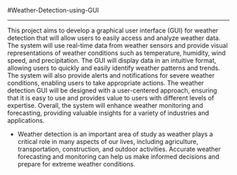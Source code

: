 #Weather-Detection-using-GUI<hr>
This project aims to develop a graphical user interface (GUI) for weather detection that
will allow users to easily access and analyze weather data. The system will use real-time
data from weather sensors and provide visual representations of weather conditions such
as temperature, humidity, wind speed, and precipitation. The GUI will display data in an
intuitive format, allowing users to quickly and easily identify weather patterns and trends.
The system will also provide alerts and notifications for severe weather conditions,
enabling users to take appropriate actions. The weather detection GUI will be designed
with a user-centered approach, ensuring that it is easy to use and provides value to users
with different levels of expertise. Overall, the system will enhance weather monitoring
and forecasting, providing valuable insights for a variety of industries and applications.


- Weather detection is an important area of study as weather plays a critical role in many
aspects of our lives, including agriculture, transportation, construction, and outdoor
activities. Accurate weather forecasting and monitoring can help us make informed
decisions and prepare for extreme weather conditions.
